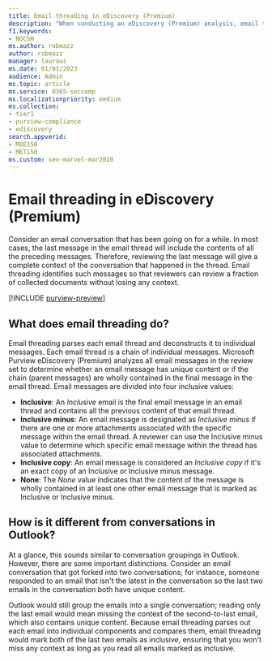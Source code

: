 ```yaml
---
title: Email threading in eDiscovery (Premium)
description: "When conducting an eDiscovery (Premium) analysis, email threading parses an email conversation and separates each message into different categories."
f1.keywords:
- NOCSH
ms.author: robmazz
author: robmazz
manager: laurawi
ms.date: 01/01/2023
audience: Admin
ms.topic: article
ms.service: O365-seccomp
ms.localizationpriority: medium
ms.collection:
- tier1
- purview-compliance
- ediscovery 
search.appverid: 
- MOE150
- MET150
ms.custom: seo-marvel-mar2020
---
```


# Email threading in eDiscovery (Premium)

Consider an email conversation that has been going on for a while. In most cases, the last message in the email thread will include the contents of all the preceding messages. Therefore, reviewing the last message will give a complete context of the conversation that happened in the thread. Email threading identifies such messages so that reviewers can review a fraction of collected documents without losing any context.

[!INCLUDE [purview-preview](../includes/purview-preview.md)]

## What does email threading do?

Email threading parses each email thread and deconstructs it to individual messages. Each email thread is a chain of individual messages. Microsoft Purview eDiscovery (Premium) analyzes all email messages in the review set to determine whether an email message has unique content or if the chain (parent messages) are wholly contained in the final message in the email thread. Email messages are divided into four inclusive values:

- **Inclusive**: An *Inclusive* email is the final email message in an email thread and contains all the previous content of that email thread.
- **Inclusive minus**: An email message is designated as *Inclusive minus* if there are one or more attachments associated with the specific message within the email thread. A reviewer can use the Inclusive minus value to determine which specific email message within the thread has associated attachments. 
- **Inclusive copy**: An email message is considered an *Inclusive copy* if it's an exact copy of an Inclusive or Inclusive minus message. 
- **None**: The *None* value indicates that the content of the message is wholly contained in at least one other email message that is marked as Inclusive or Inclusive minus.

## How is it different from conversations in Outlook?

At a glance, this sounds similar to conversation groupings in Outlook. However, there are some important distinctions. Consider an email conversation that got forked into two conversations; for instance, someone responded to an email that isn't the latest in the conversation so the last two emails in the conversation both have unique content.

Outlook would still group the emails into a single conversation; reading only the last email would mean missing the context of the second-to-last email, which also contains unique content. Because email threading parses out each email into individual components and compares them, email threading would mark both of the last two emails as inclusive, ensuring that you won't miss any context as long as you read all emails marked as inclusive.
